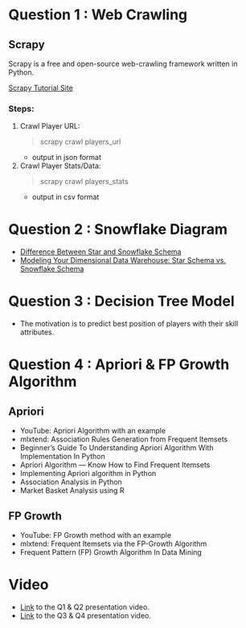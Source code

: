 # Question 1 : Web Crawling

## Scrapy
Scrapy is a free and open-source web-crawling framework written in Python.

[Scrapy Tutorial Site](https://docs.scrapy.org/en/latest/intro/tutorial.html)

### Steps:
1. Crawl Player URL:
	> scrapy crawl players_url
	- output in json format
2. Crawl Player Stats/Data:
	> scrapy crawl players_stats
	- output in csv format
	
# Question 2 : Snowflake Diagram
- [Difference Between Star and Snowflake Schema](https://techdifferences.com/difference-between-star-and-snowflake-schema.html)
- [Modeling Your Dimensional Data Warehouse: Star Schema vs. Snowflake Schema](https://datawarehouseinfo.com/data-warehouse-star-schema-vs-snowflake-schema/)


# Question 3 : Decision Tree Model
- The motivation is to predict best position of players with their skill attributes.

# Question 4 : Apriori & FP Growth Algorithm
## Apriori
- YouTube: Apriori Algorithm with an example
- mlxtend: Association Rules Generation from Frequent Itemsets
- Beginner’s Guide To Understanding Apriori Algorithm With Implementation In Python
- Apriori Algorithm — Know How to Find Frequent Itemsets
- Implementing Apriori algorithm in Python
- Association Analysis in Python
- Market Basket Analysis using R

## FP Growth
- YouTube: FP Growth method with an example
- mlxtend: Frequent Itemsets via the FP-Growth Algorithm
- Frequent Pattern (FP) Growth Algorithm In Data Mining

# Video 
- [Link](https://youtu.be/3JuKjUGqqi4) to the Q1 & Q2 presentation video.
- [Link](https://www.youtube.com/watch?v=DRB8l6z5uqI) to the Q3 & Q4 presentation video.